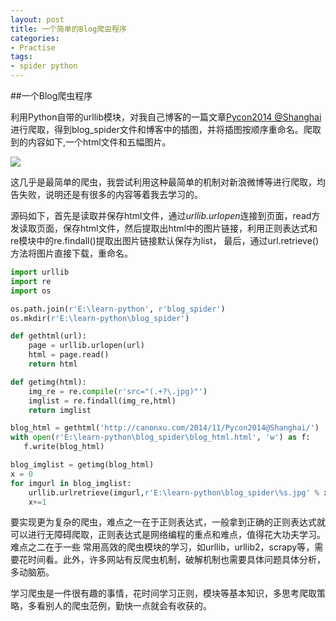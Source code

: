 ```yaml
---
layout: post
title: 一个简单的Blog爬虫程序
categories:
- Practise
tags:
- spider python
---
```

##一个Blog爬虫程序

利用Python自带的urllib模块，对我自己博客的一篇文章[Pycon2014 @Shanghai](http://canonxu.com/2014/11/Pycon2014@Shanghai/)进行爬取，得到blog_spider文件和博客中的插图，并将插图按顺序重命名。爬取到的内容如下,一个html文件和五幅图片。

![](http://7rfk7p.com1.z0.glb.clouddn.com/blog_spider.jpg)

这几乎是最简单的爬虫，我尝试利用这种最简单的机制对新浪微博等进行爬取，均告失败，说明还是有很多的内容等着我去学习的。

源码如下，首先是读取并保存html文件，通过<em>urllib.urlopen</em>连接到页面，read方发读取页面，保存html文件，然后提取出html中的图片链接，利用正则表达式和re模块中的re.findall()提取出图片链接默认保存为list，
最后，通过url.retrieve()方法将图片直接下载，重命名。

```python
import urllib
import re
import os

os.path.join(r'E:\learn-python', r'blog_spider')
os.mkdir(r'E:\learn-python\blog_spider')

def gethtml(url):
    page = urllib.urlopen(url)
    html = page.read()
    return html

def getimg(html):
    img_re = re.compile(r'src="(.+?\.jpg)"')
    imglist = re.findall(img_re,html)
    return imglist

blog_html = gethtml('http://canonxu.com/2014/11/Pycon2014@Shanghai/')
with open(r'E:\learn-python\blog_spider\blog_html.html', 'w') as f:
   f.write(blog_html)

blog_imglist = getimg(blog_html)
x = 0
for imgurl in blog_imglist:
    urllib.urlretrieve(imgurl,r'E:\learn-python\blog_spider\%s.jpg' % x)
    x+=1
```

要实现更为复杂的爬虫，难点之一在于正则表达式，一般拿到正确的正则表达式就可以进行无障碍爬取，正则表达式是网络编程的重点和难点，值得花大功夫学习。难点之二在于一些
常用高效的爬虫模块的学习，如urllib，urllib2，scrapy等，需要花时间看。此外，许多网站有反爬虫机制，破解机制也需要具体问题具体分析，多动脑筋。

学习爬虫是一件很有趣的事情，花时间学习正则，模块等基本知识，多思考爬取策略，多看别人的爬虫范例，勤快一点就会有收获的。